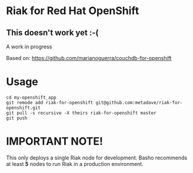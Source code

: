 # Riak for Red Hat OpenShift

## This doesn't work yet :-(

A work in progress

Based on:
https://github.com/marianoguerra/couchdb-for-openshift

# Usage

```
cd my-openshift_app
git remode add riak-for-openshift git@github.com:metadave/riak-for-openshift.git
git pull -s recursive -X theirs riak-for-openshift master
git push
```


# IMPORTANT NOTE!
This only deploys a single Riak node for development. Basho recommends at least **5** nodes to run Riak in a production environment.


